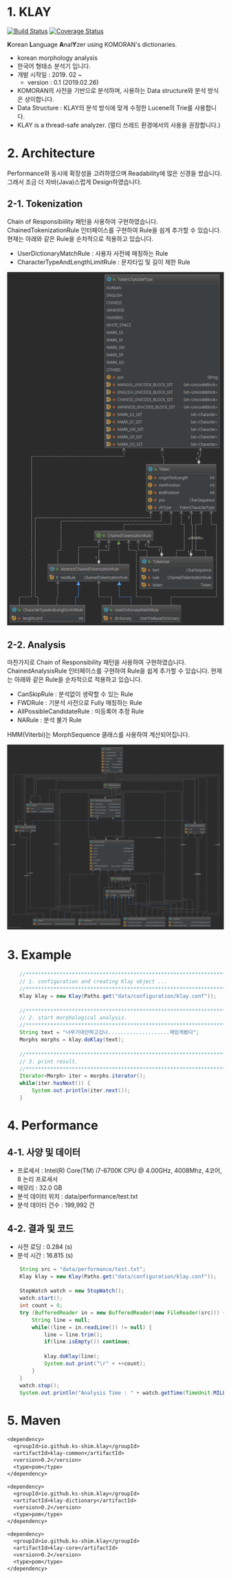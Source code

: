 # 1. KLAY
[![Build Status](https://travis-ci.com/ks-shim/klay.svg?branch=master)](https://travis-ci.com/ks-shim/klay)
[![Coverage Status](https://coveralls.io/repos/github/ks-shim/klay/badge.svg?branch=master)](https://coveralls.io/github/ks-shim/klay?branch=master)

**K**orean **L**anguage **A**nal**Y**zer using KOMORAN's dictionaries.
- korean morphology analysis
- 한국어 형태소 분석기 입니다.
- 개발 시작일 : 2019. 02 ~
  - version : 0.1 (2019.02.26)
- KOMORAN의 사전을 기반으로 분석하며, 사용하는 Data structure와 분석 방식은 상이합니다.
- Data Structure : KLAY의 분석 방식에 맞게 수정한 Lucene의 Trie를 사용합니다.
- KLAY is a thread-safe analyzer. (멀티 쓰레드 환경에서의 사용을 권장합니다.)


# 2. Architecture
Performance와 동시에 확장성을 고려하였으며 Readability에 많은 신경을 썼습니다. 그래서 조금 더 자바(Java)스럽게 Design하였습니다.
## 2-1. Tokenization
Chain of Responsibiility 패턴을 사용하여 구현하였습니다. ChainedTokenizationRule 인터페이스를 구현하여 Rule을 쉽게
추가할 수 있습니다. 현재는 아래와 같은 Rule을 순차적으로 적용하고 있습니다.
 - UserDictionaryMatchRule : 사용자 사전에 매칭하는 Rule
 - CharacterTypeAndLengthLimitRule : 문자타입 및 길이 제한 Rule

![tokenization_diagram](data/image/tokenization_diagram.png)

## 2-2. Analysis
마찬가지로 Chain of Responsibility 패턴을 사용하여 구현하였습니다. ChainedAnalysisRule 인터페이스를 구현하여 Rule을 쉽게
추가할 수 있습니다. 현재는 아래와 같은 Rule을 순차적으로 적용하고 있습니다.
 - CanSkipRule : 분석없이 생략할 수 있는 Rule
 - FWDRule : 기분석 사전으로 Fully 매칭하는 Rule
 - AllPossibleCandidateRule : 미등록어 추정 Rule
 - NARule : 분석 불가 Rule

HMM(Viterbi)는 MorphSequence 클래스를 사용하여 계산되어집니다.

![analysis_diagram](data/image/analysis_diagram.png)

# 3. Example
```java
    //***********************************************************************
    // 1. configuration and creating Klay object ...
    //***********************************************************************
    Klay klay = new Klay(Paths.get("data/configuration/klay.conf"));

    //***********************************************************************
    // 2. start morphological analysis.
    //***********************************************************************
    String text = "너무기대안하고갔나....................재밌게봤다";
    Morphs morphs = klay.doKlay(text);

    //***********************************************************************
    // 3. print result.
    //***********************************************************************
    Iterator<Morph> iter = morphs.iterator();
    while(iter.hasNext()) {
        System.out.println(iter.next());
    }
```
# 4. Performance
## 4-1. 사양 및 데이터
 - 프로세서 : Intel(R) Core(TM) i7-6700K CPU @ 4.00GHz, 4008Mhz, 4코어, 8 논리 프로세서
 - 메모리 : 32.0 GB
 - 분석 데이터 위치 : data/performance/test.txt
 - 분석 데이터 건수 : 199,992 건
## 4-2. 결과 및 코드
 - 사전 로딩 : 0.284 (s)
 - 분석 시간 : 16.815 (s)
```java
    String src = "data/performance/test.txt";
    Klay klay = new Klay(Paths.get("data/configuration/klay.conf"));

    StopWatch watch = new StopWatch();
    watch.start();
    int count = 0;
    try (BufferedReader in = new BufferedReader(new FileReader(src))) {
        String line = null;
        while((line = in.readLine()) != null) {
            line = line.trim();
            if(line.isEmpty()) continue;

            klay.doKlay(line);
            System.out.print("\r" + ++count);
        }
    }
    watch.stop();
    System.out.println("Analysis Time : " + watch.getTime(TimeUnit.MILLISECONDS) / 1000.0 + " (s)");
```
# 5. Maven
```
<dependency>
  <groupId>io.github.ks-shim.klay</groupId>
  <artifactId>klay-common</artifactId>
  <version>0.2</version>
  <type>pom</type>
</dependency>
```
```
<dependency>
  <groupId>io.github.ks-shim.klay</groupId>
  <artifactId>klay-dictionary</artifactId>
  <version>0.2</version>
  <type>pom</type>
</dependency>
```
```
<dependency>
  <groupId>io.github.ks-shim.klay</groupId>
  <artifactId>klay-core</artifactId>
  <version>0.2</version>
  <type>pom</type>
</dependency>
```
